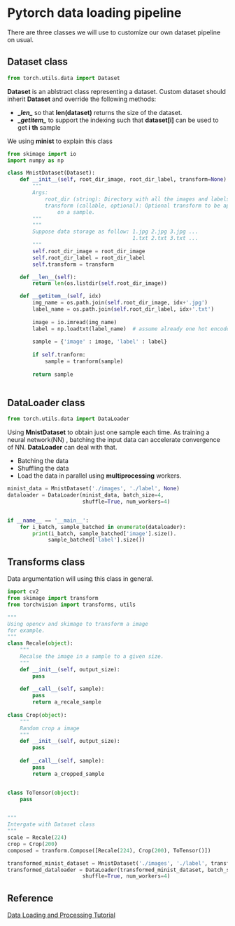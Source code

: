 # Pytorch data loading pipeline
There are three classes we will use to customize our own dataset pipeline on usual.


## Dataset class
```python
from torch.utils.data import Dataset
```
**Dataset** is an ablstract class representing a dataset. 
Custom dataset should inherit **Dataset** and override the following methods:

*    **\__len\__** so that **len(dataset)** returns the size of the dataset.
*    **\__getitem\__** to support the indexing such that **dataset[i]** can be used to get
**i th** sample 

We using **minist** to explain this class

```python
from skimage import io
import numpy as np

class MnistDataset(Dataset):
    def __init__(self, root_dir_image, root_dir_label, transform=None):
        """
        Args: 
            root_dir (string): Directory with all the images and labels.
            transform (callable, optional): Optional transform to be applied
                on a sample.
        """
        """
        Suppose data storage as follow: 1.jpg 2.jpg 3.jpg ...
                                        1.txt 2.txt 3.txt ...
        """
        self.root_dir_image = root_dir_image
        self.root_dir_label = root_dir_label
        self.transform = transform

    def __len__(self):
        return len(os.listdir(self.root_dir_image))

    def __getitem__(self, idx)
        img_name = os.path.join(self.root_dir_image, idx+'.jpg')
        label_name = os.path.join(self.root_dir_label, idx+'.txt')
        
        image = io.imread(img_name)
        label = np.loadtxt(label_name)  # assume already one hot encoded
        
        sample = {'image' : image, 'label' : label}
    
        if self.tranform:
            sample = tranform(sample)
    
        return sample
        
``` 

## DataLoader class
```python
from torch.utils.data import DataLoader
```
Using **MnistDataset** to obtain just one sample each time. As training a neural network(NN)
, batching the input data can accelerate convergence of NN. **DataLoader** can deal with that.

*    Batching the data
*    Shuffling the data
*    Load the data in parallel using **multiprocessing** workers.

```python
minist_data = MnistDataset('./images', './label', None)
dataloader = DataLoader(minist_data, batch_size=4, 
                        shuffle=True, num_workers=4)


if __name__ == '__main__':
    for i_batch, sample_batched in enumerate(dataloader):
        print(i_batch, sample_batched['image'].size().
             sample_batched['label'].size())

```


## Transforms class
Data argumentation will using this class in general.
```python
import cv2
from skimage import transform
from torchvision import transforms, utils

"""
Using opencv and skimage to transform a image
for example.
"""
class Recale(object):
    """
    Recalse the image in a sample to a given size.
    """
    def __init__(self, output_size):
        pass
     
    def __call__(self, sample):
        pass
        return a_recale_sample
        
class Crop(object):  
    """
    Random crop a image
    """
    def __init__(self, output_size):
        pass
        
    def __call__(self, sample):
        pass
        return a_cropped_sample


class ToTensor(object):
    pass


"""
Intergate with Dataset class
"""
scale = Recale(224)
crop = Crop(200)
composed = tranform.Compose([Recale(224), Crop(200), ToTensor()])

transformed_minist_dataset = MnistDataset('./images', './label', transform=composed)
transformed_dataloader = DataLoader(transformed_minist_dataset, batch_size=4, 
                        shuffle=True, num_workers=4)
```



## Reference
[Data Loading and Processing Tutorial](https://pytorch.org/tutorials/beginner/data_loading_tutorial.html)
